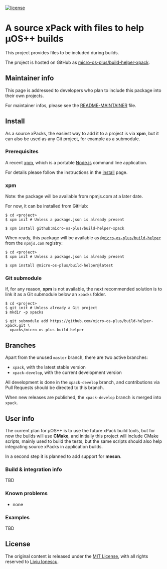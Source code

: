 [![license](https://img.shields.io/github/license/micro-os-plus/build-helper-xpack)](https://github.com/micro-os-plus/build-helper-xpack/blob/xpack/LICENSE)

# A source xPack with files to help µOS++ builds

This project provides files to be included during builds.

The project is hosted on GitHub as
[micro-os-plus/build-helper-xpack](https://github.com/micro-os-plus/build-helper-xpack).

## Maintainer info

This page is addressed to developers who plan to include this package
into their own projects.

For maintainer infos, please see the
[README-MAINTAINER](README-MAINTAINER.md) file.

## Install

As a source xPacks, the easiest way to add it to a project is via **xpm**,
but it can also be used as any Git project, for example as a submodule.

### Prerequisites

A recent [xpm](https://xpack.github.io/xpm/),
which is a portable [Node.js](https://nodejs.org/) command line application.

For details please follow the instructions in the
[install](https://xpack.github.io/install/) page.

### xpm

Note: the package will be available from npmjs.com at a later date.

For now, it can be installed from GitHub:

```console
$ cd <project>
$ xpm init # Unless a package.json is already present

$ xpm install github:micro-os-plus/build-helper-xpack
```

When ready, this package will be available as
[`@micro-os-plus/build-helper`](https://www.npmjs.com/package/@micro-os-plus/build-helper)
from the `npmjs.com` registry:

```console
$ cd <project>
$ xpm init # Unless a package.json is already present

$ xpm install @micro-os-plus/build-helper@latest
```

### Git submodule

If, for any reason, **xpm** is not available, the next recommended
solution is to link it as a Git submodule below an `xpacks` folder.

```console
$ cd <project>
$ git init # Unless already a Git project
$ mkdir -p xpacks

$ git submodule add https://github.com/micro-os-plus/build-helper-xpack.git \
  xpacks/micro-os-plus-build-helper
```

## Branches

Apart from the unused `master` branch, there are two active branches:

- `xpack`, with the latest stable version
- `xpack-develop`, with the current development version

All development is done in the `xpack-develop` branch, and contributions via
Pull Requests should be directed to this branch.

When new releases are published, the `xpack-develop` branch is merged
into `xpack`.

## User info

The current plan for µOS++ is to use the future xPack build tools,
but for now the builds will use **CMake**, and initially this project
will include CMake scripts, mainly used to build the tests, but the
same scripts should also help integrating source xPacks in application
builds.

In a second step it is planned to add support for **meson**.

### Build & integration info

TBD

### Known problems

- none

### Examples

TBD

## License

The original content is released under the
[MIT License](https://opensource.org/licenses/MIT/),
with all rights reserved to
[Liviu Ionescu](https://github.com/ilg-ul/).
